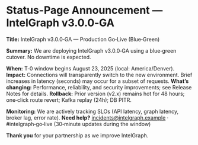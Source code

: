 # Status-Page Announcement — IntelGraph v3.0.0‑GA

**Title:** IntelGraph v3.0.0‑GA — Production Go‑Live (Blue‑Green)

**Summary:** We are deploying IntelGraph v3.0.0‑GA using a blue‑green cutover. No downtime is expected.

**When:** T‑0 window begins August 23, 2025 (local: America/Denver).
**Impact:** Connections will transparently switch to the new environment. Brief increases in latency (seconds) may occur for a subset of requests.
**What’s changing:** Performance, reliability, and security improvements; see Release Notes for details.
**Rollback:** Prior version (v2.x) remains hot for 48 hours; one‑click route revert; Kafka replay (24h); DB PITR.

**Monitoring:** We are actively tracking SLOs (API latency, graph latency, broker lag, error rate).
**Need help?** incidents@intelgraph.example · #intelgraph‑go‑live (30‑minute updates during the window)

**Thank you** for your partnership as we improve IntelGraph.
